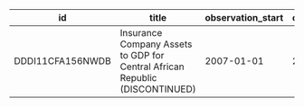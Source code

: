 | id               | title                                                                       | observation_start   | observation_end   |
|------------------|-----------------------------------------------------------------------------|---------------------|-------------------|
| DDDI11CFA156NWDB | Insurance Company Assets to GDP for Central African Republic (DISCONTINUED) | 2007-01-01          | 2007-01-01        |